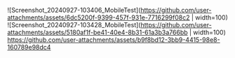 ![Screenshot_20240927-103406_MobileTest](https://github.com/user-attachments/assets/6dc5200f-9399-457f-931e-7716299f08c2 | width=100)
![Screenshot_20240927-103428_MobileTest](https://github.com/user-attachments/assets/5180af1f-be41-40e4-8b31-61a3b3a766bb | width=100)
https://github.com/user-attachments/assets/b9f8bd12-3bb9-4415-98e8-160789e98dc4
